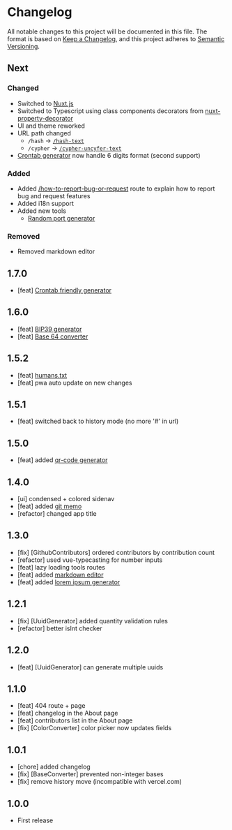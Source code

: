 # Changelog
All notable changes to this project will be documented in this file.
The format is based on [Keep a Changelog](https://keepachangelog.com/en/1.0.0/),
and this project adheres to [Semantic Versioning](https://semver.org/spec/v2.0.0.html).

## Next
### Changed
- Switched to [Nuxt.js](//nuxtjs.org)
- Switched to Typescript using class components decorators from [nuxt-property-decorator](https://github.com/nuxt-community/nuxt-property-decorator)
- UI and theme reworked
- URL path changed
    - `/hash` -> [`/hash-text`](https://it-tools.tech/hash-text)
    - `/cypher` -> [`/cypher-uncyfer-text`](https://it-tools.tech/cypher-uncyfer-text)
- [Crontab generator](https://it-tools.tech/crontab-generator) now handle 6 digits format (second support)  

### Added
- Added [/how-to-report-bug-or-request](/how-to-report-bug-or-request) route to explain how to report bug and request features
- Added i18n support
- Added new tools
  - [Random port generator](https://it-tools.tech/random-port-generator)

### Removed
- Removed markdown editor

## 1.7.0
- [feat] [Crontab friendly generator](https://it-tools.tech/crontab-generator)

## 1.6.0
- [feat] [BIP39 generator](https://it-tools.tech/bip39-generator)
- [feat] [Base 64 converter](https://it-tools.tech/base64-string-converter)

## 1.5.2
- [feat] [humans.txt](https://it-tools.tech/humans.txt)
- [feat] pwa auto update on new changes

## 1.5.1
- [feat] switched back to history mode (no more '#' in url)

## 1.5.0
- [feat] added [qr-code generator](https://it-tools.tech/qrcode-generator)

## 1.4.0
- [ui] condensed + colored sidenav
- [feat] added [git memo](https://it-tools.tech/git-memo)
- [refactor] changed app title

## 1.3.0
- [fix] [GithubContributors] ordered contributors by contribution count
- [refactor] used vue-typecasting for number inputs
- [feat] lazy loading tools routes
- [feat] added [markdown editor](https://it-tools.tech/markdown-editor)
- [feat] added [lorem ipsum generator](https://it-tools.tech/lorem-ipsum-generator)

## 1.2.1
- [fix] [UuidGenerator] added quantity validation rules
- [refactor] better isInt checker

## 1.2.0
- [feat] [UuidGenerator] can generate multiple uuids 

## 1.1.0
- [feat] 404 route + page
- [feat] changelog in the About page 
- [feat] contributors list in the About page 
- [fix] [ColorConverter] color picker now updates fields 

## 1.0.1
- [chore] added changelog
- [fix] [BaseConverter] prevented non-integer bases
- [fix] remove history move (incompatible with vercel.com)

## 1.0.0
- First release
